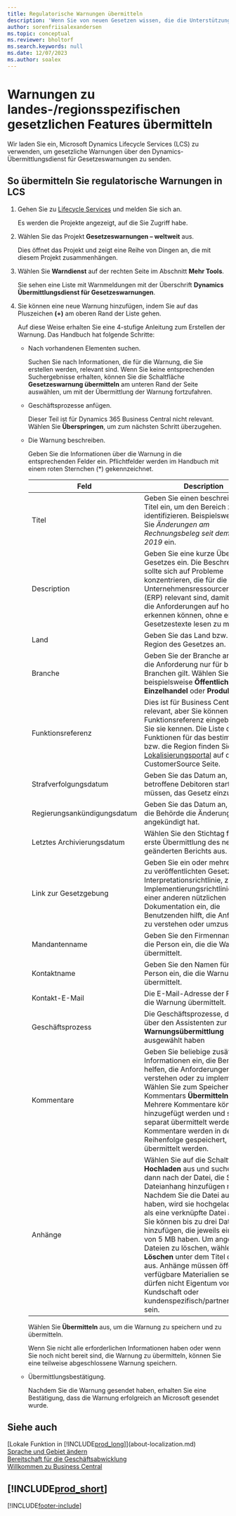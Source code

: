 ```yaml
---
title: Regulatorische Warnungen übermitteln
description: 'Wenn Sie von neuen Gesetzen wissen, die die Unterstützung von Funktionen in Business Central erfordern, können Sie diese Anleitung befolgen, um eine regulatorische Warnung an das Produktteam zu senden.'
author: sorenfriisalexandersen
ms.topic: conceptual
ms.reviewer: bholtorf
ms.search.keywords: null
ms.date: 12/07/2023
ms.author: soalex
---
```


# <a name="submit-alerts-about-countryregion-specific-regulatory-features"></a>Warnungen zu landes-/regionsspezifischen gesetzlichen Features übermitteln

Wir laden Sie ein, Microsoft Dynamics Lifecycle Services (LCS) zu verwenden, um gesetzliche Warnungen über den Dynamics-Übermittlungsdienst für Gesetzeswarnungen zu senden.  

## <a name="to-submit-a-regulatory-alert-in-lcs"></a>So übermitteln Sie regulatorische Warnungen in LCS

1. Gehen Sie zu [Lifecycle Services](https://lcs.dynamics.com) und melden Sie sich an.  

    Es werden die Projekte angezeigt, auf die Sie Zugriff habe.

2. Wählen Sie das Projekt **Gesetzeswarnungen – weltweit** aus.

    Dies öffnet das Projekt und zeigt eine Reihe von Dingen an, die mit diesem Projekt zusammenhängen.

3. Wählen Sie **Warndienst** auf der rechten Seite im Abschnitt **Mehr Tools**.

    Sie sehen eine Liste mit Warnmeldungen mit der Überschrift **Dynamics Übermittlungsdienst für Gesetzeswarnungen**.

4. Sie können eine neue Warnung hinzufügen, indem Sie auf das Pluszeichen **(+)** am oberen Rand der Liste gehen.

    Auf diese Weise erhalten Sie eine 4-stufige Anleitung zum Erstellen der Warnung. Das Handbuch hat folgende Schritte:
    - Nach vorhandenen Elementen suchen.

        Suchen Sie nach Informationen, die für die Warnung, die Sie erstellen werden, relevant sind. Wenn Sie keine entsprechenden Suchergebnisse erhalten, können Sie die Schaltfläche **Gesetzeswarnung übermitteln** am unteren Rand der Seite auswählen, um mit der Übermittlung der Warnung fortzufahren.
    - Geschäftsprozesse anfügen.

        Dieser Teil ist für Dynamics 365 Business Central nicht relevant. Wählen Sie **Überspringen**, um zum nächsten Schritt überzugehen.
    - Die Warnung beschreiben.

        Geben Sie die Informationen über die Warnung in die entsprechenden Felder ein. Pflichtfelder werden im Handbuch mit einem roten Sternchen (\*) gekennzeichnet.

        |Feld        |Description                               |
        |-------------|------------------------------------------|
        |Titel  | Geben Sie einen beschreibenden Titel ein, um den Bereich zu identifizieren. Beispielsweise geben Sie *Änderungen am Rechnungsbeleg seit dem 1. Juli 2019* ein. |
        |Description  | Geben Sie eine kurze Übersicht des Gesetzes ein. Die Beschreibung sollte sich auf Probleme konzentrieren, die für die Unternehmensressourcenplanung (ERP) relevant sind, damit Benutzer die Anforderungen auf hoher Ebene erkennen können, ohne erst die Gesetzestexte lesen zu müssen.|
        |Land  | Geben Sie das Land bzw. die Region des Gesetzes an.|
        |Branche| Geben Sie der Branche an, wenn die Anforderung nur für bestimmte Branchen gilt. Wählen Sie beispielsweise **Öffentlicher Sektor**, **Einzelhandel** oder **Produktion** aus.|
        |Funktionsreferenz  | Dies ist für Business Central nicht relevant, aber Sie können eine Funktionsreferenz eingeben, wenn Sie sie kennen. Die Liste der Funktionen für das bestimmte Land bzw. die Region finden Sie im [Lokalisierungsportal](/dynamics/s-e/) auf der CustomerSource Seite. |
        |Strafverfolgungsdatum  | Geben Sie das Datum an, wenn betroffene Debitoren starten müssen, das Gesetz einzuhalten.|
        |Regierungsankündigungsdatum  | Geben Sie das Datum an, an dem die Behörde die Änderung angekündigt hat.|
        |Letztes Archivierungsdatum  | Wählen Sie den Stichtag für die erste Übermittlung des neuen oder geänderten Berichts aus.|
        |Link zur Gesetzgebung  | Geben Sie ein oder mehrere Links zu veröffentlichten Gesetzen, zur Interpretationsrichtlinie, zur Implementierungsrichtlinie oder zu einer anderen nützlichen Dokumentation ein, die Benutzenden hilft, die Anforderung zu verstehen oder umzusetzen.|
        |Mandantenname  | Geben Sie den Firmennamen für die Person ein, die die Warnung übermittelt.|
        |Kontaktname  | Geben Sie den Namen für die Person ein, die die Warnung übermittelt. |
        |Kontakt-E-Mail  | Die E-Mail-Adresse der Person, die die Warnung übermittelt.|
        |Geschäftsprozess  | Die Geschäftsprozesse, die Sie über den Assistenten zur **Warnungsübermittlung** ausgewählt haben|
        |Kommentare  | Geben Sie beliebige zusätzliche Informationen ein, die Benutzern helfen, die Anforderungen zu verstehen oder zu implementieren. Wählen Sie zum Speichern Ihres Kommentars **Übermitteln** aus. Mehrere Kommentare können hinzugefügt werden und sollten separat übermittelt werden. Kommentare werden in der Reihenfolge gespeichert, in der sie übermittelt werden. |
        |Anhänge  | Wählen Sie auf die Schaltfläche **Hochladen** aus und suchen Sie dann nach der Datei, die Sie als Dateianhang hinzufügen möchten. Nachdem Sie die Datei ausgewählt haben, wird sie hochgeladen und als eine verknüpfte Datei angezeigt. Sie können bis zu drei Dateien hinzufügen, die jeweils eine Größe von 5 MB haben. Um angehängte Dateien zu löschen, wählen Sie **Löschen** unter dem Titel der Datei aus. Anhänge müssen öffentlich verfügbare Materialien sein. Sie dürfen nicht Eigentum von Kundschaft oder kundenspezifisch/partnerspezifisch sein.|

        Wählen Sie **Übermitteln** aus, um die Warnung zu speichern und zu übermitteln.

        Wenn Sie nicht alle erforderlichen Informationen haben oder wenn Sie noch nicht bereit sind, die Warnung zu übermitteln, können Sie eine teilweise abgeschlossene Warnung speichern.

    - Übermittlungsbestätigung.

      Nachdem Sie die Warnung gesendet haben, erhalten Sie eine Bestätigung, dass die Warnung erfolgreich an Microsoft gesendet wurde.

## <a name="see-also"></a>Siehe auch

[Lokale Funktion in [!INCLUDE[prod_long](includes/prod_long.md)]](about-localization.md)  
[Sprache und Gebiet ändern](about-locale-language.md)  
[Bereitschaft für die Geschäftsabwicklung](ui-get-ready-business.md)  
[Willkommen zu Business Central](welcome.md)  

## [!INCLUDE[prod_short](includes/free_trial_md.md)]  


[!INCLUDE[footer-include](includes/footer-banner.md)]
